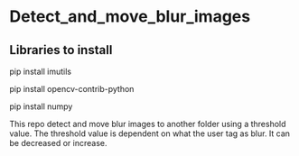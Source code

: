 # Detect_and_move_blur_images

## Libraries to install

pip install imutils

pip install opencv-contrib-python

pip install numpy

This repo detect and move blur images to another folder using a threshold value. The threshold value is dependent on what the user tag as blur. It can be decreased or increase. 
